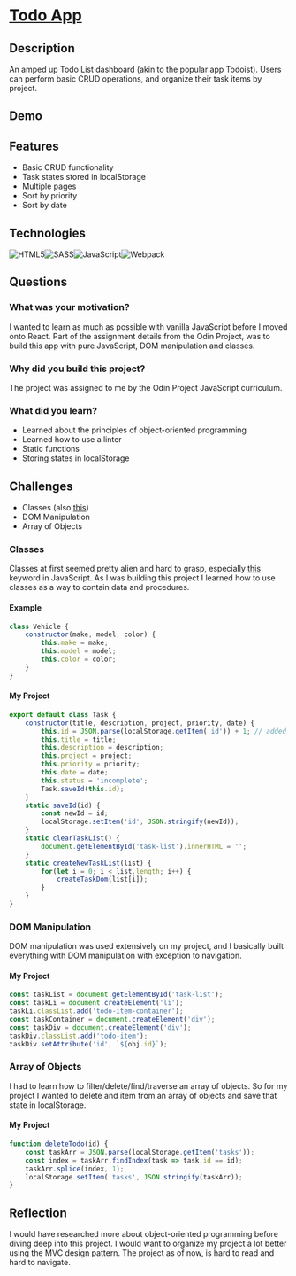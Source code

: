 # [Todo App](https://nathankim137311.github.io/todo-list/)

## Description
An amped up Todo List dashboard (akin to the popular app Todoist). Users can perform basic CRUD operations, and organize their task items by project. 

## Demo

## Features
* Basic CRUD functionality
* Task states stored in localStorage
* Multiple pages
* Sort by priority
* Sort by date

## Technologies
![HTML5](https://img.shields.io/badge/html5-%23E34F26.svg?style=for-the-badge&logo=html5&logoColor=white)![SASS](https://img.shields.io/badge/SASS-hotpink.svg?style=for-the-badge&logo=SASS&logoColor=white)![JavaScript](https://img.shields.io/badge/javascript-%23323330.svg?style=for-the-badge&logo=javascript&logoColor=%23F7DF1E)![Webpack](https://img.shields.io/badge/webpack-%238DD6F9.svg?style=for-the-badge&logo=webpack&logoColor=black)

## Questions
### What was your motivation?
I wanted to learn as much as possible with vanilla JavaScript before I moved onto React. Part of the assignment details from the Odin Project, was to build this app with pure JavaScript, DOM manipulation and classes. 

### Why did you build this project?
The project was assigned to me by the Odin Project JavaScript curriculum. 

### What did you learn?
* Learned about the principles of object-oriented programming
* Learned how to use a linter 
* Static functions
* Storing states in localStorage

## Challenges
* Classes (also [this](https://developer.mozilla.org/en-US/docs/Web/JavaScript/Reference/Operators/this))
* DOM Manipulation
* Array of Objects

### Classes
Classes at first seemed pretty alien and hard to grasp, especially [this](https://developer.mozilla.org/en-US/docs/Web/JavaScript/Reference/Operators/this) keyword in JavaScript. As I was building this project I learned how to use classes as a way to contain data and procedures. 

#### Example 
```JavaScript
class Vehicle {
    constructor(make, model, color) {
        this.make = make;
        this.model = model;
        this.color = color;
    }
}
```
#### My Project
```JavaScript
export default class Task {
    constructor(title, description, project, priority, date) {
        this.id = JSON.parse(localStorage.getItem('id')) + 1; // added unique identifier; 
        this.title = title;
        this.description = description;
        this.project = project; 
        this.priority = priority;
        this.date = date; 
        this.status = 'incomplete'; 
        Task.saveId(this.id);
    }
    static saveId(id) {
        const newId = id;
        localStorage.setItem('id', JSON.stringify(newId));  
    }
    static clearTaskList() {
        document.getElementById('task-list').innerHTML = ''; 
    }
    static createNewTaskList(list) {
        for(let i = 0; i < list.length; i++) {
            createTaskDom(list[i]);
        }
    }
}
```
### DOM Manipulation
DOM manipulation was used extensively on my project, and I basically built everything with DOM manipulation with exception to navigation.

#### My Project
```JavaScript
const taskList = document.getElementById('task-list');
const taskLi = document.createElement('li');
taskLi.classList.add('todo-item-container');
const taskContainer = document.createElement('div');
const taskDiv = document.createElement('div');
taskDiv.classList.add('todo-item');
taskDiv.setAttribute('id', `${obj.id}`);
``` 

### Array of Objects
I had to learn how to filter/delete/find/traverse an array of objects. So for my project I wanted to delete and item from an array of objects and save that state in localStorage. 

#### My Project
```JavaScript
function deleteTodo(id) {
    const taskArr = JSON.parse(localStorage.getItem('tasks'));
    const index = taskArr.findIndex(task => task.id == id);
    taskArr.splice(index, 1);
    localStorage.setItem('tasks', JSON.stringify(taskArr));
}
```

## Reflection
I would have researched more about object-oriented programming before diving deep into this project. I would want to organize my project a lot better using the MVC design pattern. The project as of now, is hard to read and hard to navigate.   
